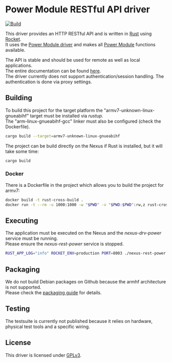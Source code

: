 # Power Module RESTful API driver
[![Build](https://github.com/nexus-unity/rest-power/actions/workflows/build.yml/badge.svg)](https://github.com/nexus-unity/rest-power/actions/workflows/build.yml)

This driver provides an HTTP RESTful API and is written in [Rust](https://www.rust-lang.org/) using [Rocket](https://rocket.rs/).  
It uses the [Power Module driver](https://github.com/nexus-unity/drv-power.git) and makes all [Power Module](https://nexus-unity.com/en/modules/power/)
functions available.

The API is stable and should be used for remote as well as local applications.  
The entire documentation can be found [here](https://doc.nexus-unity.com/en/module-restful-api/power-module/).  
The driver currently does not support authentication/session handling. The authentication is done via proxy settings.

## Building
To build this project for the target platform the "armv7-unknown-linux-gnueabihf" target must be installed via *rustup*.    
The "arm-linux-gnueabihf-gcc" linker must also be configured (check the Dockerfile).
```bash
cargo build --target=armv7-unknown-linux-gnueabihf
```
The project can be build directly on the Nexus if Rust is installed, but it will take some time:
```bash
cargo build
```
### Docker
There is a Dockerfile in the project which allows you to build the project for armv7:
```bash
docker build -t rust-cross-build .
docker run -t --rm -u 1000:1000 -w "$PWD" -v "$PWD:$PWD":rw,z rust-cross-build cargo build --target=armv7-unknown-linux-gnueabihf
```

## Executing
The application must be executed on the Nexus and the *nexus-drv-power* service must be running.   
Please ensure the *nexus-rest-power* service is stopped.     
```bash
RUST_APP_LOG="info" ROCKET_ENV=production PORT=8003 ./nexus-rest-power
```

## Packaging
We do not build Debian packages on Github because the armhf architecture is not supported.  
Please check the [packaging guide](https://doc.nexus-unity.com/en/technical-details/packaging/guide/) for details. 

## Testing
The testsuite is currently not published because it relies on hardware, physical test tools and a specific wiring.  

## License
This driver is licensed under [GPLv3](LICENSE).